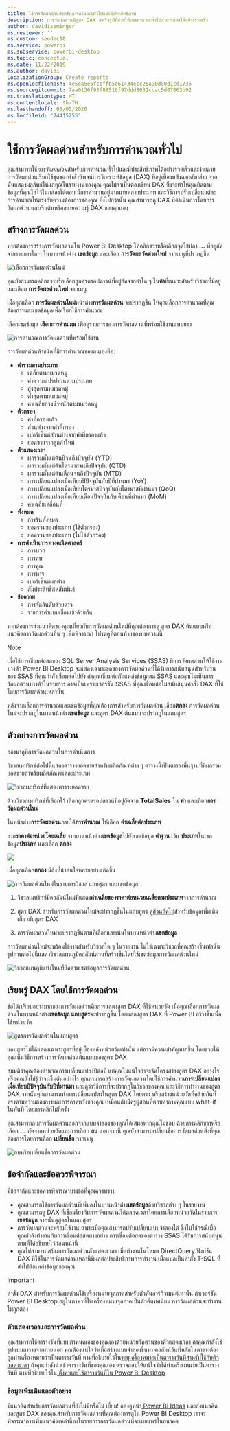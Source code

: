 ```yaml
---
title: ใช้การวัดผลด่วนสำหรับการคำนวณทั่วไปและมีประสิทธิภาพ
description: การวัดผลด่วนมีสูตร DAX สำเร็จรูปที่ช่วยให้การคำนวณทั่วไปสามารถทำได้อย่างรวดเร็ว
author: davidiseminger
ms.reviewer: ''
ms.custom: seodec18
ms.service: powerbi
ms.subservice: powerbi-desktop
ms.topic: conceptual
ms.date: 11/22/2019
ms.author: davidi
LocalizationGroup: Create reports
ms.openlocfilehash: 4e5ea5e5fcbffb5c61434ecc26a90d80d1cd1736
ms.sourcegitcommit: 7aa0136f93f88516f97ddd8031ccac5d07863b92
ms.translationtype: HT
ms.contentlocale: th-TH
ms.lasthandoff: 05/05/2020
ms.locfileid: "74415255"
---
```

# <a name="use-quick-measures-for-common-calculations"></a>ใช้การวัดผลด่วนสำหรับการคำนวณทั่วไป
คุณสามารถใช้*การวัดผลด่วน*สำหรับการคำนวณทั่วไปและมีประสิทธิภาพได้อย่างรวดเร็วและง่ายดาย การวัดผลด่วนเรียกใช้ชุดของคำสั่งนิพจน์การวิเคราะห์ข้อมูล (DAX) ที่อยู่เบื้องหลังฉากดังกล่าว จากนั้นแสดงผลลัพธ์ให้แก่คุณในรายงานของคุณ คุณไม่จำเป็นต้องเขียน DAX ซึ่งจะทำให้คุณยึดตามข้อมูลที่คุณใส่ไว้ในกล่องโต้ตอบ มีการคำนวนอยู่มากมายหลายประเภท และวิธีการปรับเปลี่ยนแต่ละการคำนวณให้ตรงกับความต้องการของคุณ ยิ่งไปกว่านั้น คุณสามารถดู DAX ที่ดำเนินการโดยการวัดผลด่วน และเริ่มต้นหรือขยายความรู้ DAX ของคุณเอง

## <a name="create-a-quick-measure"></a>สร้างการวัดผลด่วน

หากต้องการสร้างการวัดผลด่วนใน Power BI Desktop ให้คลิกขวาหรือเลือกจุดไข่ปลา **...** ที่อยู่ถัดจากรายการใด ๆ ในบานหน้าต่าง **เขตข้อมูล** และเลือก **การวัดผลวัดด่วนใหม่** จากเมนูที่ปรากฏขึ้น 

![เลือกการวัดผลด่วนใหม่](media/desktop-quick-measures/quick-measures_01.png)

คุณยังสามารถคลิกขวาหรือเลือกลูกศรดรอปดาวน์ที่อยู่ถัดจากค่าใด ๆ ใน**ค่า**ที่เหมาะสำหรับวิชวลที่มีอยู่ และเลือก **การวัดผลด่วนใหม่** จากเมนู 

เมื่อคุณเลือก **การวัดผลด่วนใหม่**หน้าต่าง**การวัดผลด่วน** จะปรากฏขึ้น ให้คุณเลือกการคำนวณที่คุณต้องการและเขตข้อมูลเพื่อเรียกใช้การคำนวณ 

เลือกเขตข้อมูล **เลือกการคำนวณ** เพื่อดูรายการของการวัดผลด่วนที่พร้อมใช้งานแบบยาว 

![การคำนวณการวัดผลด่วนที่พร้อมใช้งาน](media/desktop-quick-measures/quick-measures_04.png)

การวัดผลด่วนห้าชนิดที่มีการคำนวณของตนเองคือ:

* **ค่ารวมตามประเภท**
  * เฉลี่ยตามหมวดหมู่
  * ค่าความแปรปรวนตามประเภท
  * สูงสุดตามหมวดหมู่
  * ต่ำสุดตามหมวดหมู่
  * ค่าเฉลี่ยถ่วงน้ำหนักตามหมวดหมู่
* **ตัวกรอง**
  * ค่าที่กรองแล้ว
  * ส่วนต่างจากค่าที่กรอง
  * เปอร์เซ็นต์ส่วนต่างจากค่าที่กรองแล้ว
  * ยอดขายจากลูกค้าใหม่
* **ตัวแสดงเวลา**
  * ผลรวมตั้งแต่ต้นปีจนถึงปัจจุบัน (YTD)
  * ผลรวมตั้งแต่ต้นไตรมาสจนถึงปัจจุบัน (QTD)
  * ผลรวมตั้งแต่ต้นเดือนจนถึงปัจจุบัน (MTD)
  * การเปลี่ยนแปลงเมื่อเทียบปีปัจจุบันกับปีที่ผ่านมา (YoY)
  * การเปลี่ยนแปลงเมื่อเทียบไตรมาสปัจจุบันกับไตรมาสที่ผ่านมา (QoQ)
  * การเปลี่ยนแปลงเมื่อเทียบเดือนปัจจุบันกับเดือนที่ผ่านมา (MoM)
  * ค่าเฉลี่ยเคลื่อนที่
* **ทั้งหมด**
  * การรันทั้งหมด
  * ยอดรวมของประเภท (ใช้ตัวกรอง)
  * ยอดรวมของประเภท (ไม่ใช้ตัวกรอง)
* **การดำเนินการทางคณิตศาสตร์**
  * การบวก
  * การลบ
  * การคูณ
  * การหาร
  * เปอร์เซ็นต์ผลต่าง
  * สัมประสิทธิ์สหสัมพันธ์
* **ข้อความ**
  * การจัดอันดับด้วยดาว
  * รายการค่าแบบเชื่อมเข้าด้วยกัน

หากต้องการส่งแนวคิดของคุณเกี่ยวกับการวัดผลด่วนใหม่ที่คุณต้องการดู สูตร DAX ต้นแบบหรือแนวคิดการวัดผลด่วนอื่น ๆ เพื่อพิจารณา โปรดดูที่ตอนท้ายของบทความนี้

> [!NOTE]
> เมื่อใช้การเชื่อมต่อสดของ SQL Server Analysis Services (SSAS) มีการวัดผลด่วนให้ใช้งานบางตัว Power BI Desktop จะแสดงเฉพาะชุดของการวัดผลด่วนที่ได้รับการสนับสนุนสำหรับรุ่นของ SSAS ที่คุณกำลังเชื่อมต่อไปยัง ถ้าคุณเชื่อมต่อกับแหล่งข้อมูลสด SSAS และคุณไม่เห็นการวัดผลด่วนบางตัวในรายการ อาจเป็นเพราะเวอร์ชัน SSAS ที่คุณเชื่อมต่อไม่สนับสนุนคำสั่ง DAX ที่ใช้โดยการวัดผลด่วนเหล่านั้น

หลังจากเลือกการคำนวณและเขตข้อมูลที่คุณต้องการสำหรับการวัดผลด่วน เลือก**ตกลง** การวัดผลด่วนใหม่จะปรากฎในบานหน้าต่าง**เขตข้อมูล** และสูตร DAX ต้นแบบจะปรากฎในแถบสูตร 

## <a name="quick-measure-example"></a>ตัวอย่างการวัดผลด่วน
ลองมาดูที่การวัดผลด่วนในการดำเนินการ

วิชวลเมทริกซ์ต่อไปนี้แสดงตารางยอดขายสำหรับผลิตภัณฑ์ต่าง ๆ ตารางนี้เป็นตารางพื้นฐานที่มีผลรวมยอดขายสำหรับผลิตภัณฑ์แต่ละประเภท

![วิชวลเมทริกซ์ที่แสดงตารางยอดขาย](media/desktop-quick-measures/quick-measures_05.png)

ด้วยวิชวลเมทริกซ์ที่เลือกไว้ เลือกลูกศรดรอปดาวน์ที่อยู่ถัดจาก **TotalSales** ใน **ค่า** และเลือก**การวัดผลด่วนใหม่** 

ในหน้าต่าง**การวัดผลด่วน**ภายใต้**การคำนวณ** ให้เลือก **ค่าเฉลี่ยต่อประเภท** 

ลาก**ราคาต่อหน่วยโดยเฉลี่ย** จากบานหน้าต่าง**เขตข้อมูล**ไปยังเขตข้อมูล **ค่าฐาน** เว้น **ประเภท**ในเขตข้อมูล**ประเภท** และเลือก **ตกลง** 

![](media/desktop-quick-measures/quick-measures_06.png)

เมื่อคุณเลือก**ตกลง** มีสิ่งที่น่าสนใจหลายอย่างเกิดขึ้น

![การวัดผลด่วนใหม่ในรายการวิชวล แถบสูตร และเขตข้อมูล](media/desktop-quick-measures/quick-measures_07.png)

1. วิชวลเมทริกซ์มีคอลัมน์ใหม่ที่แสดง**ค่าเฉลี่ยของราคาต่อหน่วยเฉลี่ยตามประเภท**จากการคำนวณ
   
2. สูตร DAX สำหรับการวัดผลด่วนใหม่จะปรากฏขึ้นในแถบสูตร ดู[ส่วนถัดไป](#learn-dax-by-using-quick-measures)สำหรับข้อมูลเพิ่มเติมเกี่ยวกับสูตร DAX
   
3. การวัดผลด่วนใหม่จะปรากฏขึ้นตามที่เลือกและเน้นในบานหน้าต่าง**เขตข้อมูล** 

การวัดผลด่วนใหม่จะพร้อมใช้งานสำหรับวิชวลใด ๆ ในรายงาน ไม่ใช่เฉพาะวิชวลที่คุณสร้างขึ้นเท่านั้น รูปภาพต่อไปนี้แสดงวิชวลแผนภูมิคอลัมน์ด่วนที่สร้างขึ้นโดยใช้เขตข้อมูลการวัดผลด่วนใหม่

![วิชวลแผนภูมิแท่งใหม่ที่ยึดตามเขตข้อมูลการวัดผลด่วน](media/desktop-quick-measures/quick-measures_09.png)

## <a name="learn-dax-by-using-quick-measures"></a>เรียนรู้ DAX โดยใช้การวัดผลด่วน
ข้อได้เปรียบอย่างมากของการวัดผลด่วนคือการแสดงสูตร DAX ที่ใช้หน่วยวัด เมื่อคุณเลือกการวัดผลด่วนในบานหน้าต่าง**เขตข้อมูล** **แถบสูตร**จะปรากฏขึ้น โดยแสดงสูตร DAX ที่ Power BI สร้างขึ้นเพื่อใช้หน่วยวัด

![สูตรการวัดผลด่วนในแถบสูตร](media/desktop-quick-measures/quick-measures_10.png)

แถบสูตรไม่ได้แสดงเฉพาะสูตรที่อยู่เบื้องหลังหน่วยวัดเท่านั้น แต่อาจมีความสำคัญมากขึ้น โดยช่วยให้คุณเห็นวิธีการสร้างการวัดผลด่วนต้นแบบของสูตร DAX

สมมติว่าคุณต้องคำนวณการเปลี่ยนแปลงปีต่อปี แต่คุณไม่แน่ใจว่าจะจัดโครงสร้างสูตร DAX อย่างไร หรือคุณยังไม่รู้ว่าจะเริ่มต้นอย่างไร คุณสามารถสร้างการวัดผลด่วนโดยใช้การคำนวณ**การเปลี่ยนแปลงเมื่อเทียบปีปัจจุบันกับปีที่ผ่านมา** และดูว่าวิธีการที่จะปรากฏในวิชวลของคุณ และวิธีการทำงานของสูตร DAX จากนั้นคุณสามารถทำการเปลี่ยนแปลงในสูตร DAX โดยตรง หรือสร้างหน่วยวัดที่คล้ายกันที่ตรงตามความต้องการและการคาดหวังของคุณ เหมือนกับมีครูผู้สอนที่ตอบคำถามคุณแบบ what-if ในทันที โดยการคลิกไม่กี่ครั้ง 

คุณสามารถลบการวัดผลด่วนออกจากแบบจำลองของคุณได้เสมอหากคุณไม่ชอบ ด้วยการคลิกขวาหรือเลือก **...** ถัดจากหน่วยวัดและการเลือก **ลบ** นอกจากนี้ คุณยังสามารถเปลี่ยนชื่อการวัดผลด่วนสิ่งที่คุณต้องการโดยการเลือก **เปลี่ยนชื่อ** จากเมนู 

![ลบหรือเปลี่ยนชื่อการวัดผลด่วน](media/desktop-quick-measures/quick-measures_11.png)

## <a name="limitations-and-considerations"></a>ข้อจำกัดและข้อควรพิจารณา
มีข้อจำกัดและข้อควรพิจารณาบางข้อที่คุณควรทราบ

- คุณสามารถใช้การวัดผลด่วนที่เพิ่มลงในบานหน้าต่าง**เขตข้อมูล**ด้วยวิชวลต่าง ๆ ในรายงาน
- คุณสามารถดู DAX ที่เชื่อมโยงกับการวัดผลด่วนได้ตลอดเวลาโดยการเลือกหน่วยวัดในรายการ**เขตข้อมูล** จากนั้นดูสูตรในแถบสูตร
- การวัดผลด่วนจะพร้อมใช้งานเฉพาะเมื่อคุณสามารถปรับเปลี่ยนแบบจำลองได้ ซึ่งไม่ใช่กรณีเมื่อคุณกำลังทำงานกับการเชื่อมต่อสดบางอย่าง การเชื่อมต่อสดของตาราง SSAS ได้รับการสนับสนุนตามที่ได้อธิบายไว้ก่อนหน้านี้
- คุณไม่สามารถสร้างการวัดผลด่วนตัวแสดงเวลา เมื่อทำงานในโหมด DirectQuery ฟังก์ชัน DAX ที่ใช้ในการวัดผลด่วนเหล่านี้มีผลต่อประสิทธิภาพการทำงาน เมื่อแปลเป็นคำสั่ง T-SQL ที่ส่งไปยังแหล่งข้อมูลของคุณ

> [!IMPORTANT]
> คำสั่ง DAX สำหรับการวัดผลด่วนใช้เครื่องหมายจุลภาคสำหรับตัวคั่นอาร์กิวเมนต์เท่านั้น ถ้าเวอร์ชัน Power BI Desktop อยู่ในภาษาที่ใช้เครื่องหมายจุลภาคเป็นตัวคั่นทศนิยม การวัดผลด่วนจะทำงานไม่ถูกต้อง

### <a name="time-intelligence-and-quick-measures"></a>ตัวแสดงเวลาและการวัดผลด่วน
คุณสามารถใช้ตารางวันที่แบบกำหนดเองของคุณเองด้วยหน่วยวัดด่วนของตัวแสดงเวลา ถ้าคุณกำลังใช้รูปแบบตารางจากภายนอก คุณต้องแน่ใจว่าเมื่อสร้างแบบจำลองขึ้นมา คอลัมน์วันที่หลักในตารางต้องถูกทำเครื่องหมายว่าเป็นตารางวันที่ ตามที่อธิบายไว้ใน[ระบุเครื่องหมายเป็นตารางวันที่สำหรับใช้กับตัวแสดงเวลา](https://docs.microsoft.com/sql/analysis-services/tabular-models/specify-mark-as-date-table-for-use-with-time-intelligence-ssas-tabular) ถ้าคุณกำลังนำเข้าตารางวันที่ของคุณเอง ตรวจสอบให้แน่ใจว่าได้ทำเครื่องหมายเป็นตารางวันที่ ตามที่อธิบายไว้ใน[ ตั้งค่าและใช้ตารางวันที่ใน Power BI Desktop](desktop-date-tables.md)

### <a name="additional-information-and-examples"></a>ข้อมูลเพิ่มเติมและตัวอย่าง
มีแนวคิดสำหรับการวัดผลด่วนที่ยังไม่มีหรือไม่ เยี่ยม! ลองดูหน้า[ Power BI Ideas](https://go.microsoft.com/fwlink/?linkid=842906) และส่งแนวคิดและสูตร DAX ของคุณสำหรับการวัดผลด่วนที่คุณต้องการดูใน Power BI Desktop เราจะพิจารณาการเพิ่มแนวคิดเหล่านี้ลงในรายการการวัดผลด่วนที่จะเผยแพร่ในอนาคต

